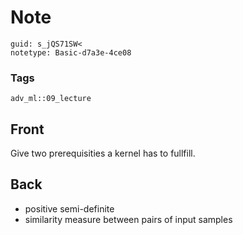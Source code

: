 # Note
```
guid: s_jQS71SW<
notetype: Basic-d7a3e-4ce08
```

### Tags
```
adv_ml::09_lecture
```

## Front
Give two prerequisities a kernel has to fullfill.

## Back
<div>
  <div>
    <ul>
      <li>positive semi-definite
      <li>similarity measure between pairs of input samples
    </ul>
  </div>
</div>
